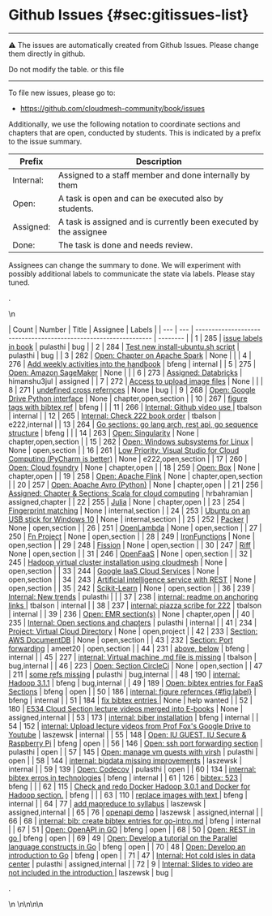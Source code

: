 # Github Issues {#sec:gitissues-list}

---

:warning: The issues are automatically created from Github Issues. Please change them directly in github.

Do not modify the table. or this file

---

To file new issues, please go to:

* <https://github.com/cloudmesh-community/book/issues>

Additionally, we use the following notation to coordinate sections and chapters that are open, conducted by students. This is indicated by a prefix to the issue summary.

| Prefix | Description |
| ----- | ---------|
| Internal: | Assigned to a staff member and done internally by them |
| Open: | A task is open and can be executed also by students. |
| Assigned: | A task is assigned and is currently been executed by the assignee |
| Done: | The task is done and needs review. |

Assignees can change the summary to done. We will experiment with possibly additional labels to communicate the state via labels. Please stay tuned.



.<div class="smalltable">\n


| Count | Number | Title | Assignee | Labels |
| --- | --- | ---------------------------------------------------------------- | -------- |
| 1 | 285 | [issue labels in book][i285] | pulasthi | bug |
| 2 | 284 | [Test new install-ubuntu.sh script][i284] | pulasthi | bug |
| 3 | 282 | [Open: Chapter on Apache Spark][i282] | None |  |
| 4 | 276 | [Add weekly activities into the handbook][i276] | bfeng | internal |
| 5 | 275 | [Open: Amazon SageMaker][i275] | None |  |
| 6 | 273 | [Assigned: Databricks][i273] | himanshu3jul | assigned |
| 7 | 272 | [Access to upload image files][i272] | None |  |
| 8 | 271 | [undefined cross refernces][i271] | None | bug |
| 9 | 268 | [Open: Google Drive Python interface][i268] | None | chapter,open,section |
| 10 | 267 | [figure tags with bibtex ref][i267] | bfeng |  |
| 11 | 266 | [Internal: Github video use ][i266] | tbalson | internal |
| 12 | 265 | [Internal: Check 222 book order][i265] | tbalson | e222,internal |
| 13 | 264 | [Go sections: go lang arch, rest api, go sequence structure][i264] | bfeng |  |
| 14 | 263 | [Open: Singularity][i263] | None | chapter,open,section |
| 15 | 262 | [Open: Windows subsystems for Linux][i262] | None | open,section |
| 16 | 261 | [Low Priority: Visual Studio for Cloud Computing (PyCharm is better)][i261] | None | e222,open,section |
| 17 | 260 | [Open: Cloud foundry][i260] | None | chapter,open |
| 18 | 259 | [Open: Box][i259] | None | chapter,open |
| 19 | 258 | [Open: Apache Flink][i258] | None | chapter,open,section |
| 20 | 257 | [Open: Apache Avro (Python)][i257] | None | chapter,open |
| 21 | 256 | [Assigned: Chapter & Sections: Scala for cloud computing][i256] | hrbahramian | assigned,chapter |
| 22 | 255 | [Julia][i255] | None | chapter,open |
| 23 | 254 | [Fingerprint matching][i254] | None | internal,section |
| 24 | 253 | [Ubuntu on an USB stick for Windows 10][i253] | None | internal,section |
| 25 | 252 | [Packer][i252] | None | open,section |
| 26 | 251 | [OpenLambda][i251] | None | open,section |
| 27 | 250 | [Fn Project][i250] | None | open,section |
| 28 | 249 | [IronFunctions][i249] | None | open,section |
| 29 | 248 | [Fission][i248] | None | open,section |
| 30 | 247 | [Riff][i247] | None | open,section |
| 31 | 246 | [OpenFaaS][i246] | None | open,section |
| 32 | 245 | [Hadoop virtual cluster installation using cloudmesh][i245] | None | open,section |
| 33 | 244 | [Google IaaS Cloud Services][i244] | None | open,section |
| 34 | 243 | [Artificial intelligence service with REST][i243] | None | open,section |
| 35 | 242 | [Scikit-Learn][i242] | None | open,section |
| 36 | 239 | [Internal: New trends][i239] | pulasthi |  |
| 37 | 238 | [internal: readme on anchoring links ][i238] | tbalson | internal |
| 38 | 237 | [internal: piazza scribe for 222][i237] | tbalson | internal |
| 39 | 236 | [Open: EMR section(s)][i236] | None | chapter,open |
| 40 | 235 | [Internal: Open sections and chapters][i235] | pulasthi | internal |
| 41 | 234 | [Project: Virtual Cloud Directory][i234] | None | open,project |
| 42 | 233 | [Section: AWS DocumentDB][i233] | None | open,section |
| 43 | 232 | [Section: Port forwarding][i232] | ameet20 | open,section |
| 44 | 231 | [above, below][i231] | bfeng | internal |
| 45 | 227 | [internal: Virtual machine .md file is missing][i227] | tbalson | bug,internal |
| 46 | 223 | [Open: Section CircleCi][i223] | None | open,section |
| 47 | 211 | [some refs missing][i211] | pulasthi | bug,internal |
| 48 | 190 | [internal: Hadoop 3.1.1][i190] | bfeng | bug,internal |
| 49 | 189 | [Open: bibtex entries for FaaS Sections][i189] | bfeng | open |
| 50 | 186 | [internal: figure refernces {#fig:label}][i186] | bfeng | internal |
| 51 | 184 | [fix bibtex entries ][i184] | None | help wanted |
| 52 | 180 | [E534 Cloud Section lecture videos merged into E-books][i180] | None | assigned,internal |
| 53 | 173 | [internal: biber installation][i173] | bfeng | internal |
| 54 | 152 | [internal: Upload lecture videos from Prof Fox's Google Drive to Youtube][i152] | laszewsk | internal |
| 55 | 148 | [Open: IU GUEST, IU Secure & Raspberry Pi][i148] | bfeng | open |
| 56 | 146 | [Open: ssh port forwarding section][i146] | pulasthi | open |
| 57 | 145 | [Open: manage vm guests with virsh][i145] | pulasthi | open |
| 58 | 144 | [internal: bigdata missing improvements][i144] | laszewsk | internal |
| 59 | 139 | [Open: Codecov][i139] | pulasthi | open |
| 60 | 134 | [internal: bibtex erros in technologies][i134] | bfeng | internal |
| 61 | 126 | [bibtex: 523][i126] | bfeng |  |
| 62 | 115 | [Check and redo Docker Hadoop 3.0.1 and Docker for Hadoop section.][i115] | bfeng |  |
| 63 | 110 | [replace images with text ][i110] | bfeng | internal |
| 64 | 77 | [add mapreduce to syllabus][i77] | laszewsk | assigned,internal |
| 65 | 76 | [openapi demo][i76] | laszewsk | assigned,internal |
| 66 | 68 | [internal: bib: create bibtex entries for go-intro.md][i68] | bfeng | internal |
| 67 | 51 | [Open: OpenAPI in GO][i51] | bfeng | open |
| 68 | 50 | [Open: REST in go ][i50] | bfeng | open |
| 69 | 49 | [Open: Develop a tutorial on the Parallel language constructs in Go][i49] | bfeng | open |
| 70 | 48 | [Open: Develop an introduction to Go][i48] | bfeng | open |
| 71 | 47 | [Internal: Hot cold isles in data center][i47] | pulasthi | assigned,internal |
| 72 | 9 | [Internal: Slides to video are not included in the introduction ][i9] | laszewsk | bug |

[i285]: https://github.com/cloudmesh-community/book/issues/285
[i284]: https://github.com/cloudmesh-community/book/issues/284
[i282]: https://github.com/cloudmesh-community/book/issues/282
[i276]: https://github.com/cloudmesh-community/book/issues/276
[i275]: https://github.com/cloudmesh-community/book/issues/275
[i273]: https://github.com/cloudmesh-community/book/issues/273
[i272]: https://github.com/cloudmesh-community/book/issues/272
[i271]: https://github.com/cloudmesh-community/book/issues/271
[i268]: https://github.com/cloudmesh-community/book/issues/268
[i267]: https://github.com/cloudmesh-community/book/issues/267
[i266]: https://github.com/cloudmesh-community/book/issues/266
[i265]: https://github.com/cloudmesh-community/book/issues/265
[i264]: https://github.com/cloudmesh-community/book/issues/264
[i263]: https://github.com/cloudmesh-community/book/issues/263
[i262]: https://github.com/cloudmesh-community/book/issues/262
[i261]: https://github.com/cloudmesh-community/book/issues/261
[i260]: https://github.com/cloudmesh-community/book/issues/260
[i259]: https://github.com/cloudmesh-community/book/issues/259
[i258]: https://github.com/cloudmesh-community/book/issues/258
[i257]: https://github.com/cloudmesh-community/book/issues/257
[i256]: https://github.com/cloudmesh-community/book/issues/256
[i255]: https://github.com/cloudmesh-community/book/issues/255
[i254]: https://github.com/cloudmesh-community/book/issues/254
[i253]: https://github.com/cloudmesh-community/book/issues/253
[i252]: https://github.com/cloudmesh-community/book/issues/252
[i251]: https://github.com/cloudmesh-community/book/issues/251
[i250]: https://github.com/cloudmesh-community/book/issues/250
[i249]: https://github.com/cloudmesh-community/book/issues/249
[i248]: https://github.com/cloudmesh-community/book/issues/248
[i247]: https://github.com/cloudmesh-community/book/issues/247
[i246]: https://github.com/cloudmesh-community/book/issues/246
[i245]: https://github.com/cloudmesh-community/book/issues/245
[i244]: https://github.com/cloudmesh-community/book/issues/244
[i243]: https://github.com/cloudmesh-community/book/issues/243
[i242]: https://github.com/cloudmesh-community/book/issues/242
[i239]: https://github.com/cloudmesh-community/book/issues/239
[i238]: https://github.com/cloudmesh-community/book/issues/238
[i237]: https://github.com/cloudmesh-community/book/issues/237
[i236]: https://github.com/cloudmesh-community/book/issues/236
[i235]: https://github.com/cloudmesh-community/book/issues/235
[i234]: https://github.com/cloudmesh-community/book/issues/234
[i233]: https://github.com/cloudmesh-community/book/issues/233
[i232]: https://github.com/cloudmesh-community/book/issues/232
[i231]: https://github.com/cloudmesh-community/book/issues/231
[i227]: https://github.com/cloudmesh-community/book/issues/227
[i223]: https://github.com/cloudmesh-community/book/issues/223
[i211]: https://github.com/cloudmesh-community/book/issues/211
[i190]: https://github.com/cloudmesh-community/book/issues/190
[i189]: https://github.com/cloudmesh-community/book/issues/189
[i186]: https://github.com/cloudmesh-community/book/issues/186
[i184]: https://github.com/cloudmesh-community/book/issues/184
[i180]: https://github.com/cloudmesh-community/book/issues/180
[i173]: https://github.com/cloudmesh-community/book/issues/173
[i152]: https://github.com/cloudmesh-community/book/issues/152
[i148]: https://github.com/cloudmesh-community/book/issues/148
[i146]: https://github.com/cloudmesh-community/book/issues/146
[i145]: https://github.com/cloudmesh-community/book/issues/145
[i144]: https://github.com/cloudmesh-community/book/issues/144
[i139]: https://github.com/cloudmesh-community/book/issues/139
[i134]: https://github.com/cloudmesh-community/book/issues/134
[i126]: https://github.com/cloudmesh-community/book/issues/126
[i115]: https://github.com/cloudmesh-community/book/issues/115
[i110]: https://github.com/cloudmesh-community/book/issues/110
[i77]: https://github.com/cloudmesh-community/book/issues/77
[i76]: https://github.com/cloudmesh-community/book/issues/76
[i68]: https://github.com/cloudmesh-community/book/issues/68
[i51]: https://github.com/cloudmesh-community/book/issues/51
[i50]: https://github.com/cloudmesh-community/book/issues/50
[i49]: https://github.com/cloudmesh-community/book/issues/49
[i48]: https://github.com/cloudmesh-community/book/issues/48
[i47]: https://github.com/cloudmesh-community/book/issues/47
[i9]: https://github.com/cloudmesh-community/book/issues/9


.</div>\n
\n\n\n\n
